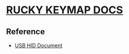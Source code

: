 # [RUCKY KEYMAP DOCS](https://mayankmetha.github.io/Rucky-KeyMap/)

## Reference
- [USB HID Document](https://www.usb.org/sites/default/files/documents/hut1_12v2.pdf)